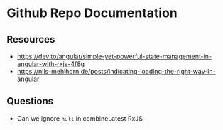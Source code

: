 # Github Repo Documentation

## Resources

- https://dev.to/angular/simple-yet-powerful-state-management-in-angular-with-rxjs-4f8g
- https://nils-mehlhorn.de/posts/indicating-loading-the-right-way-in-angular

## Questions

- Can we ignore `null` in combineLatest RxJS
